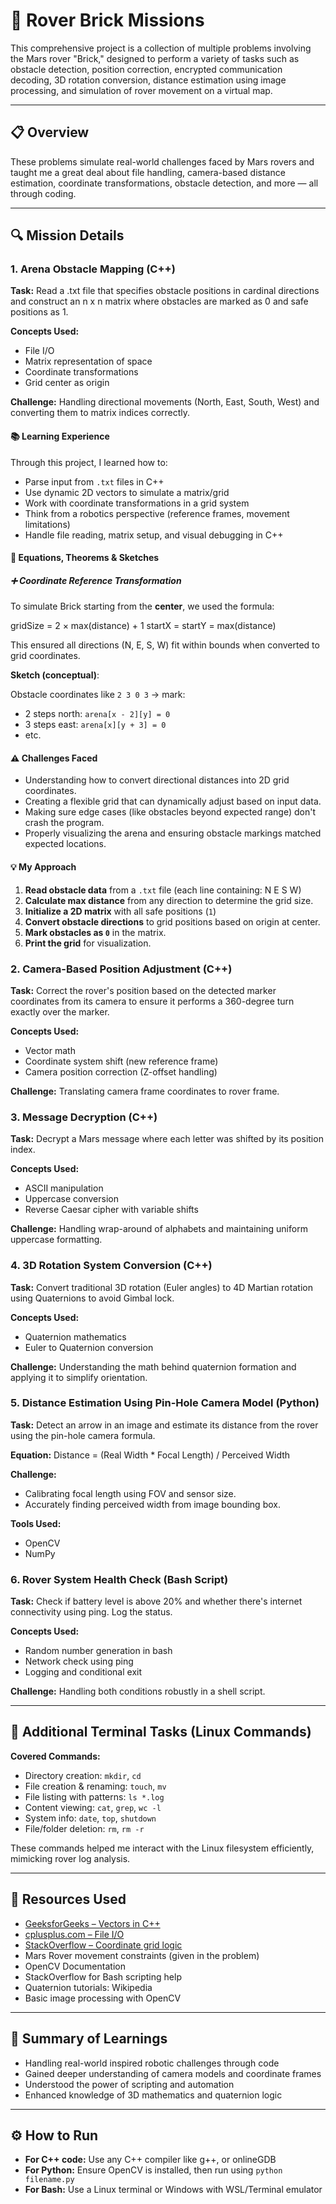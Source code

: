 # 🚀 Rover Brick Missions

This comprehensive project is a collection of multiple problems involving the Mars rover "Brick," designed to perform a variety of tasks such as obstacle detection, position correction, encrypted communication decoding, 3D rotation conversion, distance estimation using image processing, and simulation of rover movement on a virtual map.

---

## 📋 Overview

These problems simulate real-world challenges faced by Mars rovers and taught me a great deal about file handling, camera-based distance estimation, coordinate transformations, obstacle detection, and more — all through coding.

---

## 🔍 Mission Details

### 1. Arena Obstacle Mapping (C++)

**Task:**
Read a .txt file that specifies obstacle positions in cardinal directions and construct an n x n matrix where obstacles are marked as 0 and safe positions as 1.

**Concepts Used:**
- File I/O
- Matrix representation of space
- Coordinate transformations
- Grid center as origin

**Challenge:**
Handling directional movements (North, East, South, West) and converting them to matrix indices correctly.

#### 📚 Learning Experience

Through this project, I learned how to:

- Parse input from `.txt` files in C++
- Use dynamic 2D vectors to simulate a matrix/grid
- Work with coordinate transformations in a grid system
- Think from a robotics perspective (reference frames, movement limitations)
- Handle file reading, matrix setup, and visual debugging in C++

#### 📐 Equations, Theorems & Sketches

##### ➕ Coordinate Reference Transformation

To simulate Brick starting from the **center**, we used the formula:

gridSize = 2 × max(distance) + 1 startX = startY = max(distance)

This ensured all directions (N, E, S, W) fit within bounds when converted to grid coordinates.

**Sketch (conceptual)**:

Obstacle coordinates like `2 3 0 3` → mark:
- 2 steps north: `arena[x - 2][y] = 0`
- 3 steps east: `arena[x][y + 3] = 0`
- etc.

#### ⚠️ Challenges Faced

- Understanding how to convert directional distances into 2D grid coordinates.
- Creating a flexible grid that can dynamically adjust based on input data.
- Making sure edge cases (like obstacles beyond expected range) don't crash the program.
- Properly visualizing the arena and ensuring obstacle markings matched expected locations.

#### 💡 My Approach

1. **Read obstacle data** from a `.txt` file (each line containing: N E S W)
2. **Calculate max distance** from any direction to determine the grid size.
3. **Initialize a 2D matrix** with all safe positions (`1`)
4. **Convert obstacle directions** to grid positions based on origin at center.
5. **Mark obstacles as `0`** in the matrix.
6. **Print the grid** for visualization.

### 2. Camera-Based Position Adjustment (C++)

**Task:**
Correct the rover's position based on the detected marker coordinates from its camera to ensure it performs a 360-degree turn exactly over the marker.

**Concepts Used:**
- Vector math
- Coordinate system shift (new reference frame)
- Camera position correction (Z-offset handling)

**Challenge:**
Translating camera frame coordinates to rover frame.

### 3. Message Decryption (C++)

**Task:**
Decrypt a Mars message where each letter was shifted by its position index.

**Concepts Used:**
- ASCII manipulation
- Uppercase conversion
- Reverse Caesar cipher with variable shifts

**Challenge:**
Handling wrap-around of alphabets and maintaining uniform uppercase formatting.

### 4. 3D Rotation System Conversion (C++)

**Task:**
Convert traditional 3D rotation (Euler angles) to 4D Martian rotation using Quaternions to avoid Gimbal lock.

**Concepts Used:**
- Quaternion mathematics
- Euler to Quaternion conversion

**Challenge:**
Understanding the math behind quaternion formation and applying it to simplify orientation.

### 5. Distance Estimation Using Pin-Hole Camera Model (Python)

**Task:**
Detect an arrow in an image and estimate its distance from the rover using the pin-hole camera formula.

**Equation:**
Distance = (Real Width * Focal Length) / Perceived Width

**Challenge:**
- Calibrating focal length using FOV and sensor size.
- Accurately finding perceived width from image bounding box.

**Tools Used:**
- OpenCV
- NumPy

### 6. Rover System Health Check (Bash Script)

**Task:**
Check if battery level is above 20% and whether there's internet connectivity using ping. Log the status.

**Concepts Used:**
- Random number generation in bash
- Network check using ping
- Logging and conditional exit

**Challenge:**
Handling both conditions robustly in a shell script.

---

## 🔧 Additional Terminal Tasks (Linux Commands)

**Covered Commands:**

- Directory creation: `mkdir`, `cd`
- File creation & renaming: `touch`, `mv`
- File listing with patterns: `ls *.log`
- Content viewing: `cat`, `grep`, `wc -l`
- System info: `date`, `top`, `shutdown`
- File/folder deletion: `rm`, `rm -r`

These commands helped me interact with the Linux filesystem efficiently, mimicking rover log analysis.

---

## 📖 Resources Used

- [GeeksforGeeks – Vectors in C++](https://www.geeksforgeeks.org/vector-in-cpp-stl/)
- [cplusplus.com – File I/O](https://cplusplus.com/doc/tutorial/files/)
- [StackOverflow – Coordinate grid logic](https://stackoverflow.com)
- Mars Rover movement constraints (given in the problem)
- OpenCV Documentation
- StackOverflow for Bash scripting help
- Quaternion tutorials: Wikipedia
- Basic image processing with OpenCV

---

## 🧠 Summary of Learnings

- Handling real-world inspired robotic challenges through code
- Gained deeper understanding of camera models and coordinate frames
- Understood the power of scripting and automation
- Enhanced knowledge of 3D mathematics and quaternion logic

---

## ⚙️ How to Run

- **For C++ code:** Use any C++ compiler like g++, or onlineGDB
- **For Python:** Ensure OpenCV is installed, then run using `python filename.py`
- **For Bash:** Use a Linux terminal or Windows with WSL/Terminal emulator
